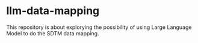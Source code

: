# llm-data-mapping

This repository is about explorying the possibility of using Large Language Model to do the SDTM data mapping.
